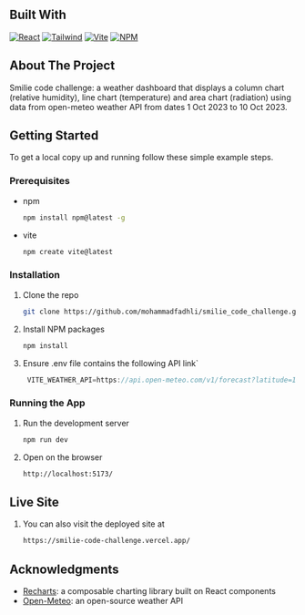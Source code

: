 ## Built With

[![React][React.js]][React-url]
[![Tailwind][Tailwind.css]][Tailwind-url]
[![Vite][Vite]][Vite-url]
[![NPM][NPM]][NPM-url]

## About The Project

Smilie code challenge: a weather dashboard that displays a column chart (relative humidity), line chart (temperature) and area chart (radiation) using data from open-meteo weather API from dates 1 Oct 2023 to 10 Oct 2023.

## Getting Started

To get a local copy up and running follow these simple example steps.

### Prerequisites

* npm
  ```sh
  npm install npm@latest -g
  ```

* vite
  ```sh
  npm create vite@latest
  ```

### Installation

1. Clone the repo
   ```sh
   git clone https://github.com/mohammadfadhli/smilie_code_challenge.git
   ```
2. Install NPM packages
   ```sh
   npm install
   ```
3. Ensure .env file contains the following API link`
   ```js
    VITE_WEATHER_API=https://api.open-meteo.com/v1/forecast?latitude=1.29&longitude=103.85&hourly=relativehumidity_2m,direct_radiation&daily=temperature_2m_max,temperature_2m_min&timezone=Asia%2FSingapore&start_date=2023-10-01&end_date=2023-10-10
   ```

### Running the App

1. Run the development server
   ```sh
   npm run dev
   ```
2. Open on the browser
   ```sh
   http://localhost:5173/
   ```

## Live Site

1. You can also visit the deployed site at
   ```sh
   https://smilie-code-challenge.vercel.app/
   ```

## Acknowledgments

* [Recharts](https://recharts.org/en-US/): a composable charting library built on React components
* [Open-Meteo](https://open-meteo.com/): an open-source weather API

<!-- MARKDOWN LINKS & IMAGES -->
<!-- https://www.markdownguide.org/basic-syntax/#reference-style-links -->
[React.js]: https://img.shields.io/badge/React-20232A?style=for-the-badge&logo=react&logoColor=61DAFB
[React-url]: https://reactjs.org/
[Tailwind.css]: https://img.shields.io/badge/Tailwind_CSS-38B2AC?style=for-the-badge&logo=tailwind-css&logoColor=white
[Tailwind-url]: https://tailwindcss.com/
[Vite]: https://img.shields.io/badge/vite-%23646CFF.svg?style=for-the-badge&logo=vite&logoColor=white
[Vite-url]: https://vitejs.dev/
[NPM]: https://img.shields.io/badge/NPM-%23CB3837.svg?style=for-the-badge&logo=npm&logoColor=white
[NPM-url]: https://www.npmjs.com/

